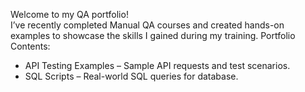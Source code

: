 Welcome to my QA portfolio!  
I’ve recently completed Manual QA courses and created hands-on examples to showcase the skills I gained during my training.
Portfolio Contents:
- API Testing Examples – Sample API requests and test scenarios.
- SQL Scripts – Real-world SQL queries for database.
